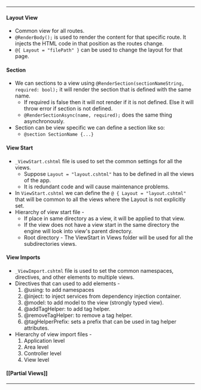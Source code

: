 
---
#### Layout View
- Common view for all routes.
- `@RenderBody();` is used to render the content for that specific route. It injects the HTML code in that position as the routes change.
- `@{ Layout = "filePath" }` can be used to change the layout for that page.
#### Section
- We can sections to a view using `@RenderSection(sectionNameString, required: bool);` it will render the section that is defined with the same name.
	- If required is false then it will not render if it is not defined. Else it will throw error if section is not defined.
	- `@RenderSectionAsync(name, required);` does the same thing asynchronously.
- Section can be view specific we can define a section like so:
	- `@section SectionName {...}`
#### View Start
- `_ViewStart.cshtml` file is used to set the common settings for all the views.
	- Suppose `Layout = "layout.cshtml"` has to be defined in all the views of the app.
	- It is redundant code and will cause maintenance problems.
- In `ViewStart.cshtml` we can define the `@ { Layout = "layout.cshtml" ` that will be common to all the views where the Layout is not explicitly set.
- Hierarchy of view start file - 
	- If place in same directory as a view, it will be applied to that view.
	- If the view does not have a view start in the same directory the engine will look into view's parent directory.
	- Root directory - The ViewStart in Views folder will be used for all the subdirectories views.
#### View Imports
- `_ViewImport.cshtml` file is used to set the common namespaces, directives, and other elements to multiple views.
- Directives that can used to add elements -
	1. @using: to add namespaces
	2. @inject: to inject services from dependency injection container.
	3. @model: to add model to the view (strongly typed view).
	4. @addTagHelper: to add tag helper.
	5. @removeTagHelper: to remove a tag helper.
	6. @tagHelperPrefix: sets a prefix that can be used in tag helper attributes.
- Hierarchy of view import files -
	1. Application level
	2. Area level
	3. Controller level
	4. View level
#### [[Partial Views]]

---
